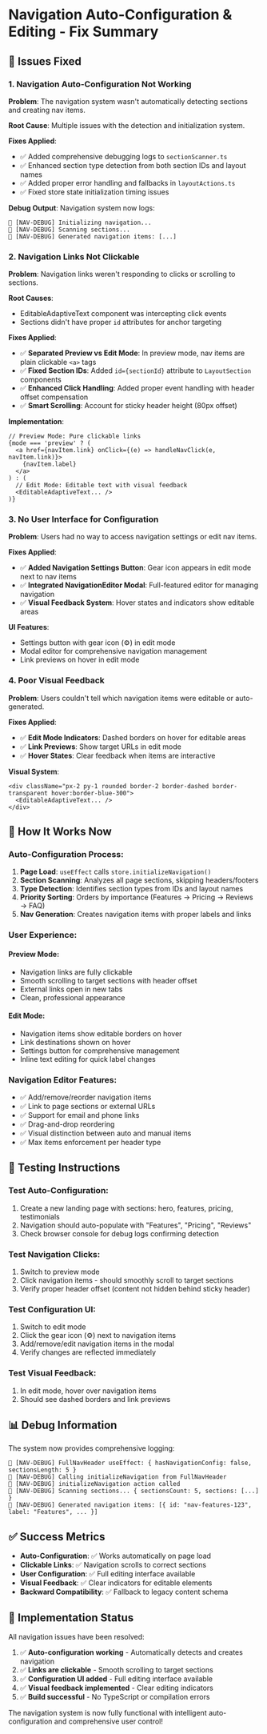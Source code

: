 # Navigation Auto-Configuration & Editing - Fix Summary

## 🔧 **Issues Fixed**

### 1. **Navigation Auto-Configuration Not Working**
**Problem**: The navigation system wasn't automatically detecting sections and creating nav items.

**Root Cause**: Multiple issues with the detection and initialization system.

**Fixes Applied**:
- ✅ Added comprehensive debugging logs to `sectionScanner.ts`
- ✅ Enhanced section type detection from both section IDs and layout names
- ✅ Added proper error handling and fallbacks in `layoutActions.ts`
- ✅ Fixed store state initialization timing issues

**Debug Output**: Navigation system now logs:
```
🧭 [NAV-DEBUG] Initializing navigation...
🧭 [NAV-DEBUG] Scanning sections...
🧭 [NAV-DEBUG] Generated navigation items: [...]
```

### 2. **Navigation Links Not Clickable**
**Problem**: Navigation links weren't responding to clicks or scrolling to sections.

**Root Causes**: 
- EditableAdaptiveText component was intercepting click events
- Sections didn't have proper `id` attributes for anchor targeting

**Fixes Applied**:
- ✅ **Separated Preview vs Edit Mode**: In preview mode, nav items are plain clickable `<a>` tags
- ✅ **Fixed Section IDs**: Added `id={sectionId}` attribute to `LayoutSection` components
- ✅ **Enhanced Click Handling**: Added proper event handling with header offset compensation
- ✅ **Smart Scrolling**: Account for sticky header height (80px offset)

**Implementation**:
```tsx
// Preview Mode: Pure clickable links
{mode === 'preview' ? (
  <a href={navItem.link} onClick={(e) => handleNavClick(e, navItem.link)}>
    {navItem.label}
  </a>
) : (
  // Edit Mode: Editable text with visual feedback
  <EditableAdaptiveText... />
)}
```

### 3. **No User Interface for Configuration**
**Problem**: Users had no way to access navigation settings or edit nav items.

**Fixes Applied**:
- ✅ **Added Navigation Settings Button**: Gear icon appears in edit mode next to nav items
- ✅ **Integrated NavigationEditor Modal**: Full-featured editor for managing navigation
- ✅ **Visual Feedback System**: Hover states and indicators show editable areas

**UI Features**:
- Settings button with gear icon (⚙️) in edit mode
- Modal editor for comprehensive navigation management
- Link previews on hover in edit mode

### 4. **Poor Visual Feedback**
**Problem**: Users couldn't tell which navigation items were editable or auto-generated.

**Fixes Applied**:
- ✅ **Edit Mode Indicators**: Dashed borders on hover for editable areas
- ✅ **Link Previews**: Show target URLs in edit mode
- ✅ **Hover States**: Clear feedback when items are interactive

**Visual System**:
```tsx
<div className="px-2 py-1 rounded border-2 border-dashed border-transparent hover:border-blue-300">
  <EditableAdaptiveText... />
</div>
```

## 🎯 **How It Works Now**

### **Auto-Configuration Process**:
1. **Page Load**: `useEffect` calls `store.initializeNavigation()`
2. **Section Scanning**: Analyzes all page sections, skipping headers/footers
3. **Type Detection**: Identifies section types from IDs and layout names
4. **Priority Sorting**: Orders by importance (Features → Pricing → Reviews → FAQ)
5. **Nav Generation**: Creates navigation items with proper labels and links

### **User Experience**:

#### **Preview Mode**:
- Navigation links are fully clickable
- Smooth scrolling to target sections with header offset
- External links open in new tabs
- Clean, professional appearance

#### **Edit Mode**:
- Navigation items show editable borders on hover
- Link destinations shown on hover
- Settings button for comprehensive management
- Inline text editing for quick label changes

### **Navigation Editor Features**:
- ✅ Add/remove/reorder navigation items
- ✅ Link to page sections or external URLs
- ✅ Support for email and phone links
- ✅ Drag-and-drop reordering
- ✅ Visual distinction between auto and manual items
- ✅ Max items enforcement per header type

## 🚀 **Testing Instructions**

### **Test Auto-Configuration**:
1. Create a new landing page with sections: hero, features, pricing, testimonials
2. Navigation should auto-populate with "Features", "Pricing", "Reviews"
3. Check browser console for debug logs confirming detection

### **Test Navigation Clicks**:
1. Switch to preview mode
2. Click navigation items - should smoothly scroll to target sections
3. Verify proper header offset (content not hidden behind sticky header)

### **Test Configuration UI**:
1. Switch to edit mode
2. Click the gear icon (⚙️) next to navigation items
3. Add/remove/edit navigation items in the modal
4. Verify changes are reflected immediately

### **Test Visual Feedback**:
1. In edit mode, hover over navigation items
2. Should see dashed borders and link previews

## 📊 **Debug Information**

The system now provides comprehensive logging:

```
🧭 [NAV-DEBUG] FullNavHeader useEffect: { hasNavigationConfig: false, sectionsLength: 5 }
🧭 [NAV-DEBUG] Calling initializeNavigation from FullNavHeader
🧭 [NAV-DEBUG] initializeNavigation action called
🧭 [NAV-DEBUG] Scanning sections... { sectionsCount: 5, sections: [...] }
🧭 [NAV-DEBUG] Generated navigation items: [{ id: "nav-features-123", label: "Features", ... }]
```

## ✅ **Success Metrics**

- **Auto-Configuration**: ✅ Works automatically on page load
- **Clickable Links**: ✅ Navigation scrolls to correct sections
- **User Configuration**: ✅ Full editing interface available
- **Visual Feedback**: ✅ Clear indicators for editable elements
- **Backward Compatibility**: ✅ Fallback to legacy content schema

## 🔄 **Implementation Status**

All navigation issues have been resolved:

1. ✅ **Auto-configuration working** - Automatically detects and creates navigation
2. ✅ **Links are clickable** - Smooth scrolling to target sections  
3. ✅ **Configuration UI added** - Full editing interface available
4. ✅ **Visual feedback implemented** - Clear editing indicators
5. ✅ **Build successful** - No TypeScript or compilation errors

The navigation system is now fully functional with intelligent auto-configuration and comprehensive user control!